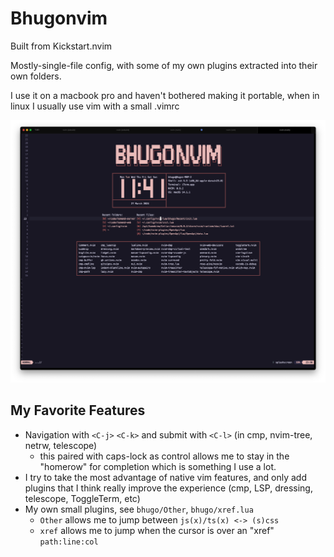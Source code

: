 # Bhugonvim
Built from Kickstart.nvim

Mostly-single-file config, with some of my own plugins extracted into their own folders.

I use it on a macbook pro and haven't bothered making it portable, when in linux I usually use vim with a small .vimrc

![image](./splashscreen_photo.png)

## My Favorite Features
- Navigation with `<C-j>` `<C-k>` and submit with `<C-l>` (in cmp, nvim-tree, netrw, telescope)
    - this paired with caps-lock as control allows me to stay in the "homerow" for completion which is something I use a lot.
- I try to take the most advantage of native vim features, and only add plugins that I think really improve the experience
    (cmp, LSP, dressing, telescope, ToggleTerm, etc)
- My own small plugins, see `bhugo/Other`, `bhugo/xref.lua`
    - `Other` allows me to jump between `js(x)/ts(x) <-> (s)css`
    - `xref` allows me to jump when the cursor is over an "xref" `path:line:col`
